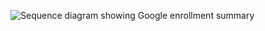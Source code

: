 <div class="common-image-format">

![Sequence diagram showing Google enrollment summary](/img/authenticators/authenticators-google-enrollment-summary.png)

</div>
